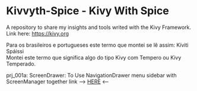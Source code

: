 # Kivvyth-Spice - Kivy With Spice
A repository to share my insights and tools writed with the Kivy Framework. Link here: https://kivy.org

Para os brasileiros e portugueses este termo que montei se lê assim: Kíviti Spáissi <br>
Montei este termo que significa algo do tipo Kivy com Tempero ou Kivy Temperado.

prj_001a:
ScreenDrawer: To Use NavigationDrawer menu sidebar with ScreenManager together link --> <a href="https://github.com/ten4z/Kivvyth-Spice/tree/main/ScreenDrawer">HERE</a> <--
